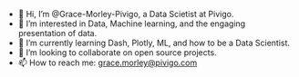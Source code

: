 - 👋 Hi, I’m @Grace-Morley-Pivigo, a Data Scietist at Pivigo.
- 👀 I’m interested in Data, Machine learning, and the engaging presentation of data.
- 🌱 I’m currently learning Dash, Plotly, ML, and how to be a Data Scientist.
- 💞️ I’m looking to collaborate on open source projects.
- 📫 How to reach me: grace.morley@pivigo.com

<!---
Grace-Morley-Pivigo/Grace-Morley-Pivigo is a ✨ special ✨ repository because its `README.md` (this file) appears on your GitHub profile.
You can click the Preview link to take a look at your changes.
--->
